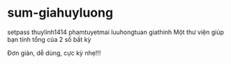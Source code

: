 # sum-giahuyluong
setpass
thuylinh1414
phamtuyetmai
luuhongtuan
giathinh
Một thư viện giúp bạn tính tổng của 2 số bất kỳ

Đơn giản, dễ dùng, cực kỳ nhẹ!!!
